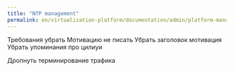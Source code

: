 ```yaml
---
title: "NTP management"
permalink: en/virtualization-platform/documentation/admin/platform-management/traffic-control/ntp.html
---
```




Требования убрать
Мотивацию не писать
Убрать заголовок мотивация
Убрать упоминания про цилиуи


Дропнуть терминирование трафика
